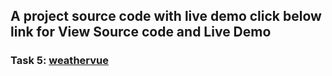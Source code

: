 ## A project source code with live demo click below link for View Source code and Live Demo
### Task 5: <a href="https://github.com/vipul5103/PRODIGY_WD_05">weathervue</a>
